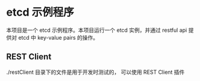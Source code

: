 # etcd 示例程序

本项目是一个 etcd 示例程序。本项目运行一个 etcd 实例，并通过 restful api 提供对 etcd 中 key-value pairs 的操作。

## REST Client

./restClient 目录下的文件是用于开发时测试的， 可以使用 REST Client 插件
